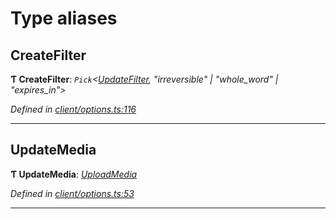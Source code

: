 

# Type aliases

<a id="createfilter"></a>

##  CreateFilter

**Ƭ CreateFilter**: *`Pick`<[UpdateFilter](../interfaces/_client_options_.updatefilter.md),  "irreversible" &#124; "whole_word" &#124; "expires_in">*

*Defined in [client/options.ts:116](https://github.com/lagunehq/core/blob/dae58ab/src/client/options.ts#L116)*

___
<a id="updatemedia"></a>

##  UpdateMedia

**Ƭ UpdateMedia**: *[UploadMedia](../interfaces/_client_options_.uploadmedia.md)*

*Defined in [client/options.ts:53](https://github.com/lagunehq/core/blob/dae58ab/src/client/options.ts#L53)*

___

